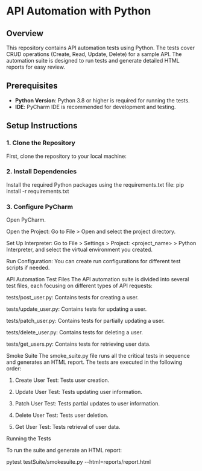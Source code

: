 # API Automation with Python

## Overview

This repository contains API automation tests using Python. The tests cover CRUD operations (Create, Read, Update, Delete) for a sample API. The automation suite is designed to run tests and generate detailed HTML reports for easy review.

## Prerequisites

- **Python Version**: Python 3.8 or higher is required for running the tests.
- **IDE**: PyCharm IDE is recommended for development and testing.

## Setup Instructions

### 1. Clone the Repository

First, clone the repository to your local machine:

### 2. Install Dependencies

Install the required Python packages using the requirements.txt file:
pip install -r requirements.txt

### 3. Configure PyCharm
Open PyCharm.

Open the Project: Go to File > Open and select the project directory.

Set Up Interpreter: Go to File > Settings > Project: <project_name> > Python Interpreter, and select the virtual environment you created.

Run Configuration: You can create run configurations for different test scripts if needed.

API Automation
Test Files
The API automation suite is divided into several test files, each focusing on different types of API requests:

tests/post_user.py: Contains tests for creating a user.

tests/update_user.py: Contains tests for updating a user.

tests/patch_user.py: Contains tests for partially updating a user.

tests/delete_user.py: Contains tests for deleting a user.

tests/get_users.py: Contains tests for retrieving user data.

Smoke Suite
The smoke_suite.py file runs all the critical tests in sequence and generates an HTML report. The tests are executed in the following order:

1. Create User Test: Tests user creation.

2. Update User Test: Tests updating user information.

3. Patch User Test: Tests partial updates to user information.

4. Delete User Test: Tests user deletion.

5. Get User Test: Tests retrieval of user data.

Running the Tests

To run the suite and generate an HTML report:

pytest testSuite/smokesuite.py --html=reports/report.html

